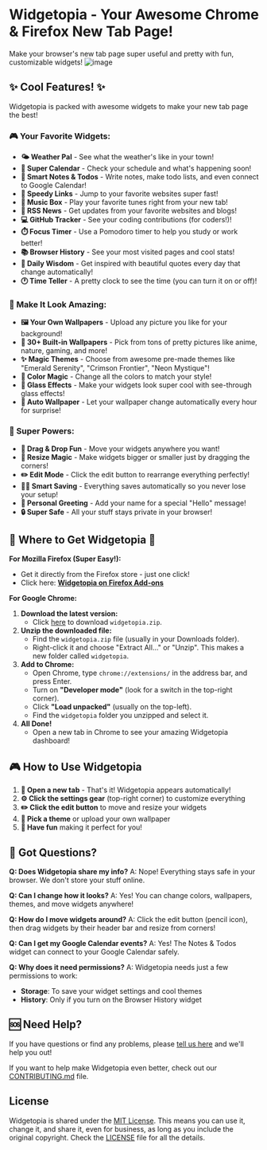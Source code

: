 # Widgetopia - Your Awesome Chrome & Firefox New Tab Page!

Make your browser's new tab page super useful and pretty with fun, customizable widgets!
![image](https://github.com/user-attachments/assets/c9164870-c5d2-4f7e-bb96-8f7d1f8d787d)

## ✨ Cool Features! ✨

Widgetopia is packed with awesome widgets to make your new tab page the best!

### 🎮 Your Favorite Widgets:
- **🌤️ Weather Pal** - See what the weather's like in your town!
- **📅 Super Calendar** - Check your schedule and what's happening soon!
- **📝 Smart Notes & Todos** - Write notes, make todo lists, and even connect to Google Calendar!
- **🔗 Speedy Links** - Jump to your favorite websites super fast!
- **🎵 Music Box** - Play your favorite tunes right from your new tab!
- **📰 RSS News** - Get updates from your favorite websites and blogs!
- **💻 GitHub Tracker** - See your coding contributions (for coders!)!
- **⏱️ Focus Timer** - Use a Pomodoro timer to help you study or work better!
- **📚 Browser History** - See your most visited pages and cool stats!
- **📜 Daily Wisdom** - Get inspired with beautiful quotes every day that change automatically!
- **🕐 Time Teller** - A pretty clock to see the time (you can turn it on or off)!

### 🎨 Make It Look Amazing:
- **🖼️ Your Own Wallpapers** - Upload any picture you like for your background!
- **🎨 30+ Built-in Wallpapers** - Pick from tons of pretty pictures like anime, nature, gaming, and more!
- **✨ Magic Themes** - Choose from awesome pre-made themes like "Emerald Serenity", "Crimson Frontier", "Neon Mystique"!
- **🌈 Color Magic** - Change all the colors to match your style!
- **💎 Glass Effects** - Make your widgets look super cool with see-through glass effects!
- **🔄 Auto Wallpaper** - Let your wallpaper change automatically every hour for surprise!

### 🎯 Super Powers:
- **🤏 Drag & Drop Fun** - Move your widgets anywhere you want!
- **📏 Resize Magic** - Make widgets bigger or smaller just by dragging the corners!
- **✏️ Edit Mode** - Click the edit button to rearrange everything perfectly!
- **🏃‍♂️ Smart Saving** - Everything saves automatically so you never lose your setup!
- **👤 Personal Greeting** - Add your name for a special "Hello" message!
- **🔒 Super Safe** - All your stuff stays private in your browser!

## 🚀 Where to Get Widgetopia 🚀

**For Mozilla Firefox (Super Easy!):**
*   Get it directly from the Firefox store - just one click!
*   Click here: **[Widgetopia on Firefox Add-ons](https://addons.mozilla.org/en-GB/firefox/addon/widgetopia/)**

**For Google Chrome:**
1.  **Download the latest version:**
    *   Click [here](https://raw.githubusercontent.com/mshojaei77/Widgetopia/refs/heads/main/widgetopia.zip) to download `widgetopia.zip`.
2.  **Unzip the downloaded file:**
    *   Find the `widgetopia.zip` file (usually in your Downloads folder).
    *   Right-click it and choose "Extract All..." or "Unzip". This makes a new folder called `widgetopia`.
3.  **Add to Chrome:**
    *   Open Chrome, type `chrome://extensions/` in the address bar, and press Enter.
    *   Turn on **"Developer mode"** (look for a switch in the top-right corner).
    *   Click **"Load unpacked"** (usually on the top-left).
    *   Find the `widgetopia` folder you unzipped and select it.
4.  **All Done!**
    *   Open a new tab in Chrome to see your amazing Widgetopia dashboard!

## 🎮 How to Use Widgetopia

1. **🎯 Open a new tab** - That's it! Widgetopia appears automatically!
2. **⚙️ Click the settings gear** (top-right corner) to customize everything
3. **✏️ Click the edit button** to move and resize your widgets
4. **🎨 Pick a theme** or upload your own wallpaper
5. **🎉 Have fun** making it perfect for you!

## 🤔 Got Questions?

**Q: Does Widgetopia share my info?**
A: Nope! Everything stays safe in your browser. We don't store your stuff online.

**Q: Can I change how it looks?**
A: Yes! You can change colors, wallpapers, themes, and move widgets anywhere!

**Q: How do I move widgets around?**
A: Click the edit button (pencil icon), then drag widgets by their header bar and resize from corners!

**Q: Can I get my Google Calendar events?**
A: Yes! The Notes & Todos widget can connect to your Google Calendar safely.

**Q: Why does it need permissions?**
A: Widgetopia needs just a few permissions to work:
- **Storage**: To save your widget settings and cool themes
- **History**: Only if you turn on the Browser History widget

## 🆘 Need Help?

If you have questions or find any problems, please [tell us here](https://github.com/mshojaei77/widgetopia/issues) and we'll help you out!

If you want to help make Widgetopia even better, check out our [CONTRIBUTING.md](CONTRIBUTING.md) file.

## License

Widgetopia is shared under the [MIT License](LICENSE). This means you can use it, change it, and share it, even for business, as long as you include the original copyright. Check the [LICENSE](LICENSE) file for all the details.
